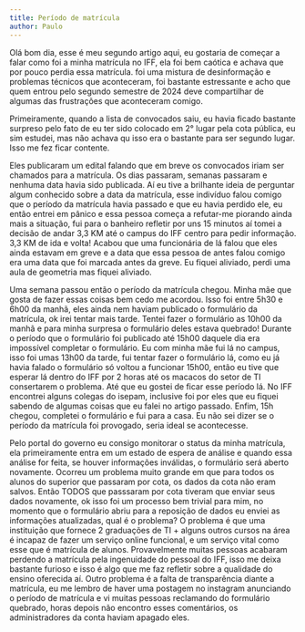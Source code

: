 ```yaml
---
title: Período de matrícula
author: Paulo
---
```


Olá bom dia, esse é meu segundo artigo aqui, eu gostaria de começar a falar como foi a minha matrícula no IFF, ela foi bem caótica e achava que por pouco perdia essa matrícula.
foi uma mistura de desinformação e problemas técnicos que aconteceram, foi bastante estressante e acho que quem entrou pelo segundo semestre de 2024 deve compartilhar de algumas das frustrações que aconteceram comigo.

Primeiramente, quando a lista de convocados saiu, eu havia ficado bastante surpreso pelo fato de eu ter sido colocado em 2° lugar pela cota pública, eu sim estudei, mas não achava qu isso era o bastante para ser segundo lugar. Isso me fez ficar contente.

Eles publicaram um edital falando que em breve os convocados iriam ser chamados para a matrícula. Os dias passaram, semanas passaram e nenhuma data havia sido publicada. Aí eu tive a brilhante ideia de perguntar algum conhecido sobre a data da matrícula, esse indivíduo falou comigo que o período da matrícula havia passado e que eu havia perdido ele, eu então entrei em pânico e essa pessoa começa a refutar-me piorando ainda mais a situação, fui para o banheiro refletir por uns 15 minutos aí tomei a decisão de andar 3,3 KM até o campus do IFF centro para pedir informação. 3,3 KM de ida e volta! Acabou que uma funcionária de lá falou que eles ainda estavam em greve e a data que essa pessoa de antes falou comigo era uma data que foi marcada antes da greve. Eu fiquei aliviado, perdi uma aula de geometria mas fiquei aliviado.

Uma semana passou então o período da matrícula chegou. Minha mãe que gosta de fazer essas coisas bem cedo me acordou. Isso foi entre 5h30 e 6h00 da manhã, eles ainda nem haviam publicado o formulário da matrícula, ok irei tentar mais tarde. Tentei fazer o formulário as 10h00 da manhã e para minha surpresa o formulário deles estava quebrado! Durante o período que o formulário foi publicado até 15h00 daquele dia era impossível completar o formulário. Eu com minha mãe fui lá no campus, isso foi umas 13h00 da tarde, fui tentar fazer o formulário lá, como eu já havia falado o formulário só voltou a funcionar 15h00, então eu tive que esperar lá dentro do IFF por 2 horas até os macacos do setor de TI consertarem o problema. Até que eu gostei de ficar esse período lá. No IFF encontrei alguns colegas do isepam, inclusive foi por eles que eu fiquei sabendo de algumas coisas que eu falei no artigo passado. Enfim, 15h chegou, completei o formulário e fui para a casa. Eu não sei dizer se o período da matrícula foi provogado, seria ideal se acontecesse.

Pelo portal do governo eu consigo monitorar o status da minha matrícula, ela primeiramente entra em um estado de espera de análise e quando essa análise for feita, se houver informações inválidas, o formulário será aberto novamente. Ocorreu um problema muito grande em que para todos os alunos do superior que passaram por cota, os dados da cota não eram salvos. Então TODOS que passsaram por cota tiveram que enviar seus dados novamente, ok isso foi um processo bem trivial para mim, no momento que o formulário abriu para a reposição de dados eu enviei as informações atualizadas, qual é o problema? O problema é que uma instituição que fornece 2 graduações de TI + alguns outros cursos na área é incapaz de fazer um serviço online funcional, e um serviço vital como esse que é matrícula de alunos. Provavelmente muitas pessoas acabaram perdendo a matrícula pela ingenuidade do pessoal do IFF, isso me deixa bastante furioso e isso é algo que me faz refletir sobre a qualidade do ensino oferecida aí. Outro problema é a falta de transparência diante a matrícula, eu me lembro de haver uma postagem no instagram anunciando o período de matrícula e vi muitas pessoas reclamando do formulário quebrado, horas depois não encontro esses comentários, os administradores da conta haviam apagado eles.